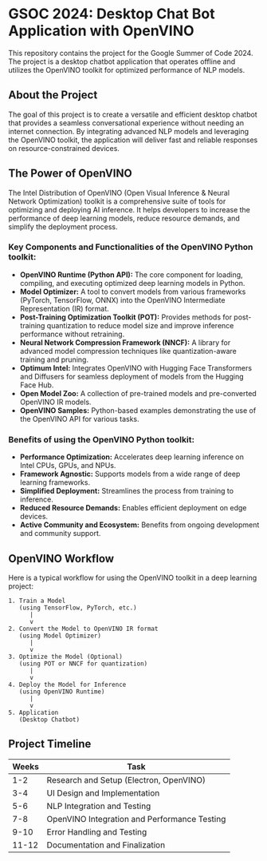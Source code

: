 # GSOC 2024: Desktop Chat Bot Application with OpenVINO

This repository contains the project for the Google Summer of Code 2024. The project is a desktop chatbot application that operates offline and utilizes the OpenVINO toolkit for optimized performance of NLP models.

## About the Project

The goal of this project is to create a versatile and efficient desktop chatbot that provides a seamless conversational experience without needing an internet connection. By integrating advanced NLP models and leveraging the OpenVINO toolkit, the application will deliver fast and reliable responses on resource-constrained devices.

## The Power of OpenVINO

The Intel Distribution of OpenVINO (Open Visual Inference & Neural Network Optimization) toolkit is a comprehensive suite of tools for optimizing and deploying AI inference. It helps developers to increase the performance of deep learning models, reduce resource demands, and simplify the deployment process.

### Key Components and Functionalities of the OpenVINO Python toolkit:

*   **OpenVINO Runtime (Python API):** The core component for loading, compiling, and executing optimized deep learning models in Python.
*   **Model Optimizer:** A tool to convert models from various frameworks (PyTorch, TensorFlow, ONNX) into the OpenVINO Intermediate Representation (IR) format.
*   **Post-Training Optimization Toolkit (POT):** Provides methods for post-training quantization to reduce model size and improve inference performance without retraining.
*   **Neural Network Compression Framework (NNCF):** A library for advanced model compression techniques like quantization-aware training and pruning.
*   **Optimum Intel:** Integrates OpenVINO with Hugging Face Transformers and Diffusers for seamless deployment of models from the Hugging Face Hub.
*   **Open Model Zoo:** A collection of pre-trained models and pre-converted OpenVINO IR models.
*   **OpenVINO Samples:** Python-based examples demonstrating the use of the OpenVINO API for various tasks.

### Benefits of using the OpenVINO Python toolkit:

*   **Performance Optimization:** Accelerates deep learning inference on Intel CPUs, GPUs, and NPUs.
*   **Framework Agnostic:** Supports models from a wide range of deep learning frameworks.
*   **Simplified Deployment:** Streamlines the process from training to inference.
*   **Reduced Resource Demands:** Enables efficient deployment on edge devices.
*   **Active Community and Ecosystem:** Benefits from ongoing development and community support.

## OpenVINO Workflow

Here is a typical workflow for using the OpenVINO toolkit in a deep learning project:

```
1. Train a Model
   (using TensorFlow, PyTorch, etc.)
      |
      v
2. Convert the Model to OpenVINO IR format
   (using Model Optimizer)
      |
      v
3. Optimize the Model (Optional)
   (using POT or NNCF for quantization)
      |
      v
4. Deploy the Model for Inference
   (using OpenVINO Runtime)
      |
      v
5. Application
   (Desktop Chatbot)
```

## Project Timeline

| Weeks   | Task                                        |
| ------- | ------------------------------------------- |
| 1-2     | Research and Setup (Electron, OpenVINO)     |
| 3-4     | UI Design and Implementation                |
| 5-6     | NLP Integration and Testing                 |
| 7-8     | OpenVINO Integration and Performance Testing|
| 9-10    | Error Handling and Testing                  |
| 11-12   | Documentation and Finalization              |
